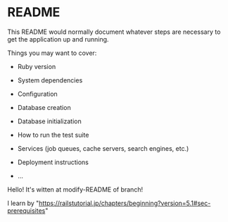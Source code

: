# README

This README would normally document whatever steps are necessary to get the
application up and running.

Things you may want to cover:

* Ruby version

* System dependencies

* Configuration

* Database creation

* Database initialization

* How to run the test suite

* Services (job queues, cache servers, search engines, etc.)

* Deployment instructions

* ...


Hello!
It's witten at modify-README of branch!

I learn by "https://railstutorial.jp/chapters/beginning?version=5.1#sec-prerequisites"
